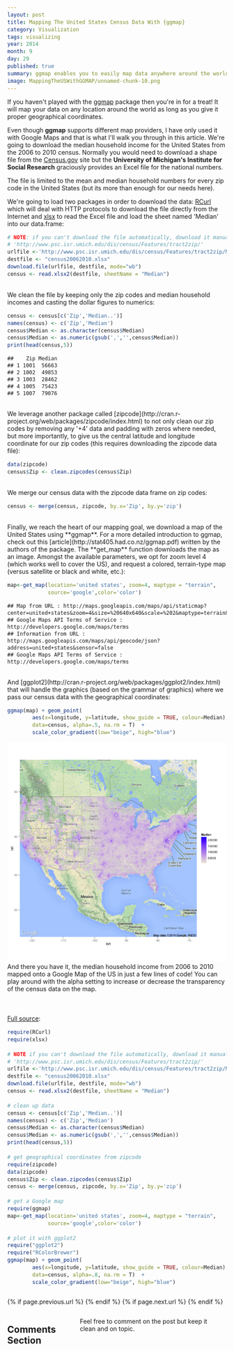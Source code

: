 ```yaml
---
layout: post
title: Mapping The United States Census Data With {ggmap}
category: Visualization
tags: visualizing
year: 2014
month: 9
day: 29
published: true
summary: ggmap enables you to easily map data anywhere around the world as long as you give it geographical coordinates.
image: MappingTheUSWithGGMAP/unnamed-chunk-10.png
---
```


If you haven't played with the [ggmap](http://cran.r-project.org/web/packages/ggmap/index.html) package then you're in for a treat! It will map your data on any location around the world as long as you give it proper geographical coordinates.

Even though **ggmap** supports different map providers, I have only used it with Google Maps and that is what I'll walk you through in this article. We're going to download the median household income for the United States from the 2006 to 2010 census. Normally you would need to download a shape file from the [Census.gov](https://www.census.gov/geo/maps-data/data/tiger-line.html) site but the **University of Michigan's Institute for Social Research** graciously provides an Excel file for the national numbers.

The file is limited to the mean and median household numbers for every zip code in the United States (but its more than enough for our needs here).
 
We're going to load two packages in order to download the data: [RCurl](http://cran.r-project.org/web/packages/RCurl/index.html) which will deal with HTTP protocols to download the file directly from the Internet and [xlsx](http://cran.r-project.org/web/packages/xlsx/index.html) to read the Excel file and load the sheet named 'Median' into our data.frame:

```r
# NOTE: if you can't download the file automatically, download it manually at:
# 'http://www.psc.isr.umich.edu/dis/census/Features/tract2zip/'
urlfile <-'http://www.psc.isr.umich.edu/dis/census/Features/tract2zip/MedianZIP-3.xlsx'
destfile <- "census20062010.xlsx"
download.file(urlfile, destfile, mode="wb")
census <- read.xlsx2(destfile, sheetName = "Median")
```
<BR>
We clean the file by keeping only the zip codes and median household incomes and casting the dollar figures to numerics:

```r
census <- census[c('Zip','Median..')]
names(census) <- c('Zip','Median')
census$Median <- as.character(census$Median)
census$Median <- as.numeric(gsub(',','',census$Median))
print(head(census,5))
```

```
##    Zip Median
## 1 1001  56663
## 2 1002  49853
## 3 1003  28462
## 4 1005  75423
## 5 1007  79076
```
<BR>
We leverage another package called [zipcode](http://cran.r-project.org/web/packages/zipcode/index.html) to not only clean our zip codes by removing any '+4' data and padding with zeros where needed, but more importantly, to give us the central latitude and longitude coordinate for our zip codes (this requires downloading the zipcode data file):

```r
data(zipcode)
census$Zip <- clean.zipcodes(census$Zip)
```
<BR>
We merge our census data with the zipcode data frame on zip codes:

```r
census <- merge(census, zipcode, by.x='Zip', by.y='zip')
```
<BR>
Finally, we reach the heart of our mapping goal, we download a map of the United States using **ggmap**. For a more detailed introduction to ggmap, check out this [article](http://stat405.had.co.nz/ggmap.pdf) written by the authors of the package. The **get_map** function downloads the map as an image. Amongst the available parameters, we opt for zoom level 4 (which works well to cover the US), and request a colored, terrain-type map (versus satellite or black and white, etc.):


```r
map<-get_map(location='united states', zoom=4, maptype = "terrain",
             source='google',color='color')
```

```
## Map from URL : http://maps.googleapis.com/maps/api/staticmap?center=united+states&zoom=4&size=%20640x640&scale=%202&maptype=terrain&sensor=false
## Google Maps API Terms of Service : http://developers.google.com/maps/terms
## Information from URL : http://maps.googleapis.com/maps/api/geocode/json?address=united+states&sensor=false
## Google Maps API Terms of Service : http://developers.google.com/maps/terms
```
<BR>
And [ggplot2](http://cran.r-project.org/web/packages/ggplot2/index.html) that will handle the graphics (based on the grammar of graphics) where we pass our census data with the geographical coordinates:


```r
ggmap(map) + geom_point(
        aes(x=longitude, y=latitude, show_guide = TRUE, colour=Median), 
        data=census, alpha=.5, na.rm = T)  + 
        scale_color_gradient(low="beige", high="blue")
```

![plot of chunk unnamed-chunk-10](../img/posts/MappingTheUSWithGGMAP/unnamed-chunk-10.png) 
<BR>
And there you have it, the median household income from 2006 to 2010 mapped onto a Google Map of the US in just a few lines of code! You can play around with the alpha setting to increase or decrease the transparency of the census data on the map.        
<BR><BR>        
[Full source](https://github.com/amunategui/Mapping-The-US-With-GGMAP/blob/master/ggmap-example.R):

```r
require(RCurl)
require(xlsx)

# NOTE if you can't download the file automatically, download it manually at:
# 'http://www.psc.isr.umich.edu/dis/census/Features/tract2zip/'
urlfile <-'http://www.psc.isr.umich.edu/dis/census/Features/tract2zip/MedianZIP-3.xlsx'
destfile <- "census20062010.xlsx"
download.file(urlfile, destfile, mode="wb")
census <- read.xlsx2(destfile, sheetName = "Median")

# clean up data
census <- census[c('Zip','Median..')]
names(census) <- c('Zip','Median')
census$Median <- as.character(census$Median)
census$Median <- as.numeric(gsub(',','',census$Median))
print(head(census,5))

# get geographical coordinates from zipcode
require(zipcode)
data(zipcode)
census$Zip <- clean.zipcodes(census$Zip)
census <- merge(census, zipcode, by.x='Zip', by.y='zip')

# get a Google map
require(ggmap)
map<-get_map(location='united states', zoom=4, maptype = "terrain",
             source='google',color='color')

# plot it with ggplot2
require("ggplot2")
require("RColorBrewer")
ggmap(map) + geom_point(
        aes(x=longitude, y=latitude, show_guide = TRUE, colour=Median), 
        data=census, alpha=.8, na.rm = T)  + 
        scale_color_gradient(low="beige", high="blue")
```


<script src="https://github.com/amunategui/SMOTE-Oversample-Rare-Events/blob/master/SMOTE_sample.R"></script>

<div class="row">   
    <div class="span9 column">
            <p class="pull-right">{% if page.previous.url %} <a href="{{page.previous.url}}" title="Previous Post: {{page.previous.title}}"><i class="icon-chevron-left"></i></a>   {% endif %}   {% if page.next.url %}    <a href="{{page.next.url}}" title="Next Post: {{page.next.title}}"><i class="icon-chevron-right"></i></a>   {% endif %} </p>  
    </div>
</div>

<div class="row">   
    <div class="span9 columns">    
        <h2>Comments Section</h2>
        <p>Feel free to comment on the post but keep it clean and on topic.</p> 
        <div id="disqus_thread"></div>
        <script type="text/javascript">
            /* * * CONFIGURATION VARIABLES: EDIT BEFORE PASTING INTO YOUR WEBPAGE * * */
            var disqus_shortname = 'amunategui'; // required: replace example with your forum shortname
            var disqus_identifier = '{{ page.url }}';
            var disqus_url = 'http://erjjones.github.com{{ page.url }}';
            
            /* * * DON'T EDIT BELOW THIS LINE * * */
            (function() {
                var dsq = document.createElement('script'); dsq.type = 'text/javascript'; dsq.async = true;
                dsq.src = 'http://' + disqus_shortname + '.disqus.com/embed.js';
                (document.getElementsByTagName('head')[0] || document.getElementsByTagName('body')[0]).appendChild(dsq);
            })();
        </script>
        <noscript>Please enable JavaScript to view the <a href="http://disqus.com/?ref_noscript">comments powered by Disqus.</a></noscript>
        <a href="http://disqus.com" class="dsq-brlink">blog comments powered by <span class="logo-disqus">Disqus</span></a>
    </div>
</div>

